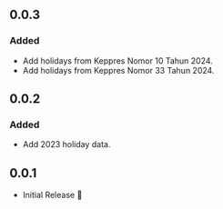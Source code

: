 ## 0.0.3
### Added
* Add holidays from Keppres Nomor 10 Tahun 2024.
* Add holidays from Keppres Nomor 33 Tahun 2024.

## 0.0.2
### Added
* Add 2023 holiday data.

## 0.0.1

* Initial Release 🚀

